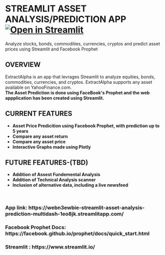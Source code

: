 # STREAMLIT ASSET ANALYSIS/PREDICTION APP [![Open in Streamlit](https://static.streamlit.io/badges/streamlit_badge_black_white.svg)](https://webn3ewbie-economic-data-terminal-econterm-kzs8s4.streamlitapp.com/)
Analyze stocks, bonds, commodities, currencies, cryptos and predict asset prices using Streamlit and Facebook Prophet

<h2><b> OVERVIEW </b> </h2>
 ExtractAlpha is an app that levrages Streamlit to analyze equities, bonds, commodities, currencies, and cryptos. ExtractAlpha supports any asset available on YahooFinance.com.<br> <b>The Asset Prediction is done using FaceBook's Prophet and the web appplication has been created using Streamlit.
  <br>
 <h2><b> CURRENT FEATURES </h2>
 <ul style="Current Features:square;">
  <li>Asset Price Predicition using Facebook Prophet, with prediction up to 5 years </li>
  <li>Compare any asset return  </li>
  <li>Compare any asset price  </li>
  <li>Interactive Graphs made using Plotly </li>
</ul>
<h2><b> FUTURE FEATURES-(TBD) </h2>
 <ul style="FUTURE Features:square;">
  <li>Addition of Assest Fundemental Analysis </li>
  <li>Addition of Technical Analysis scanner </li>
  <li>Inclusion of alternative data, including a live newsfeed </li>
</ul>

<br>


<h3> App link: https://webn3ewbie-streamlit-asset-analysis-prediction-multidash-1eo8jk.streamlitapp.com/ </h3>

<h3> Facebook Prophet Docs: https://facebook.github.io/prophet/docs/quick_start.html </h3>

<h3> Streamlit : https://www.streamlit.io/ </h3>
